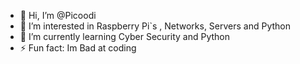 - 👋 Hi, I’m @Picoodi 
- 👀 I’m interested in Raspberry Pi`s , Networks, Servers and Python
- 🌱 I’m currently learning Cyber Security and Python
- ⚡ Fun fact: Im Bad at coding

<!---
Picoodi/Picoodi is a ✨ special ✨ repository because its `README.md` (this file) appears on your GitHub profile.
You can click the Preview link to take a look at your changes.
--->
